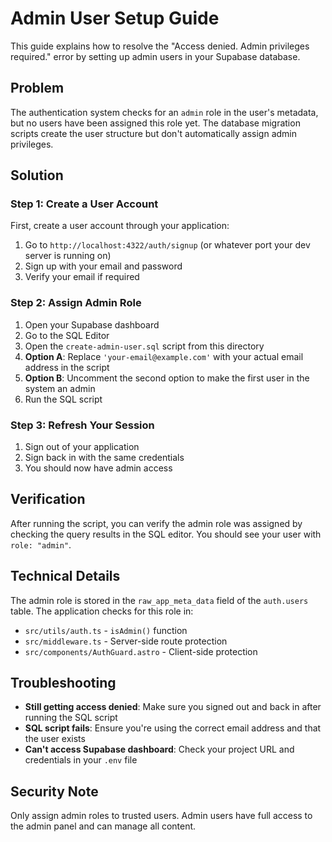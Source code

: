 # Admin User Setup Guide

This guide explains how to resolve the "Access denied. Admin privileges required." error by setting up admin users in your Supabase database.

## Problem

The authentication system checks for an `admin` role in the user's metadata, but no users have been assigned this role yet. The database migration scripts create the user structure but don't automatically assign admin privileges.

## Solution

### Step 1: Create a User Account

First, create a user account through your application:

1. Go to `http://localhost:4322/auth/signup` (or whatever port your dev server is running on)
2. Sign up with your email and password
3. Verify your email if required

### Step 2: Assign Admin Role

1. Open your Supabase dashboard
2. Go to the SQL Editor
3. Open the `create-admin-user.sql` script from this directory
4. **Option A**: Replace `'your-email@example.com'` with your actual email address in the script
5. **Option B**: Uncomment the second option to make the first user in the system an admin
6. Run the SQL script

### Step 3: Refresh Your Session

1. Sign out of your application
2. Sign back in with the same credentials
3. You should now have admin access

## Verification

After running the script, you can verify the admin role was assigned by checking the query results in the SQL editor. You should see your user with `role: "admin"`.

## Technical Details

The admin role is stored in the `raw_app_meta_data` field of the `auth.users` table. The application checks for this role in:

- `src/utils/auth.ts` - `isAdmin()` function
- `src/middleware.ts` - Server-side route protection
- `src/components/AuthGuard.astro` - Client-side protection

## Troubleshooting

- **Still getting access denied**: Make sure you signed out and back in after running the SQL script
- **SQL script fails**: Ensure you're using the correct email address and that the user exists
- **Can't access Supabase dashboard**: Check your project URL and credentials in your `.env` file

## Security Note

Only assign admin roles to trusted users. Admin users have full access to the admin panel and can manage all content.